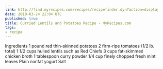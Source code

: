 ```yaml
---
link: http://find.myrecipes.com/recipes/recipefinder.dyn?action=displayRecipe&recipe_id=523547#
date: 2010-03-24 22:04 UTC
published: true
title: Curried Lentils and Potatoes Recipe - MyRecipes.com
tags:
- recipe
---
```


Ingredients
1  pound  red thin-skinned potatoes
2  firm-ripe tomatoes (1/2 lb. total)
1 1/2  cups  hulled lentils such as Red Chiefs
3  cups  fat-skimmed chicken broth
1  tablespoon  curry powder
1/4  cup  finely chopped fresh mint leaves
Plain nonfat yogurt
Salt
